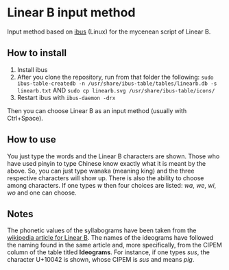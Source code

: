 # Linear B input method
Input method based on [ibus](href="https://github.com/phuang/ibus) (Linux) for the mycenean script of Linear B.

## How to install
1. Install ibus
2. After you clone the repository, run from that folder the following: `sudo ibus-table-createdb -n /usr/share/ibus-table/tables/linearb.db -s linearb.txt` AND `sudo cp linearb.svg /usr/share/ibus-table/icons/`
3. Restart ibus with `ibus-daemon -drx`

Then you can choose Linear B as an input method (usually with Ctrl+Space).

## How to use
You just type the words and the Linear B characters are shown. Those who have used pinyin to type Chinese know exactly what it is meant by the above. So, you can just type wanaka (meaning king) and the three respective characters will show up. There is also the ability to choose among characters. If one types *w* then four choices are listed: *wa*, *we*, *wi*, *wo* and one can choose.

## Notes
The phonetic values of the syllabograms have been taken from the [wikipedia article for Linear B](https://en.wikipedia.org/wiki/Linear_B#The_script). The names of the ideograms have followed the naming found in the same article and, more specifically, from the CIPEM column of the table titled **Ideograms**. For instance, if one types *sus*, the character U+10042 is shown, whose CIPEM is *sus* and means *pig*.
